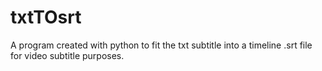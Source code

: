 # txtTOsrt
A program created with python to fit the txt subtitle into a timeline .srt file for video subtitle purposes.
